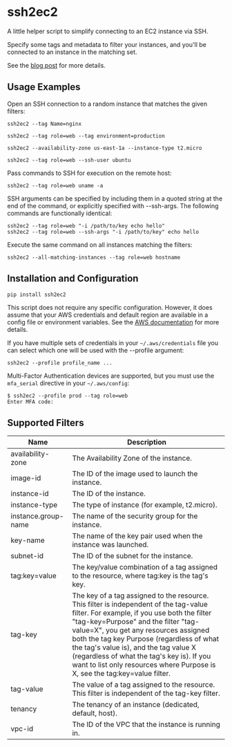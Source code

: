 # ssh2ec2

A little helper script to simplify connecting to an EC2 instance via SSH.

Specify some tags and metadata to filter your instances, and you'll be connected to an instance in the matching set.

See the [blog post](http://awssystemadministration.com/ssh2ec2-connect-to-instances-using-tags-and-metadata-instead-of-hostnames/) for more details.

## Usage Examples

Open an SSH connection to a random instance that matches the given filters:

    ssh2ec2 --tag Name=nginx

    ssh2ec2 --tag role=web --tag environment=production

    ssh2ec2 --availability-zone us-east-1a --instance-type t2.micro

    ssh2ec2 --tag role=web --ssh-user ubuntu

Pass commands to SSH for execution on the remote host:

    ssh2ec2 --tag role=web uname -a

SSH arguments can be specified by including them in a quoted string at the end of the command,
or explicitly specified with --ssh-args. The following commands are functionally identical:

    ssh2ec2 --tag role=web "-i /path/to/key echo hello"
    ssh2ec2 --tag role=web --ssh-args "-i /path/to/key" echo hello

Execute the same command on all instances matching the filters:

    ssh2ec2 --all-matching-instances --tag role=web hostname

## Installation and Configuration

    pip install ssh2ec2

This script does not require any specific configuration. However, it does assume that your AWS
credentials and default region are available in a config file or environment variables. See the
[AWS documentation](http://docs.aws.amazon.com/cli/latest/userguide/cli-chap-getting-started.html#config-settings-and-precedence) for more details.

If you have multiple sets of credentials in your `~/.aws/credentials` file you can select which one will be
used with the --profile argument:

    ssh2ec2 --profile profile_name ...

Multi-Factor Authentication devices are supported, but you must use the `mfa_serial` directive in your `~/.aws/config`:

    $ ssh2ec2 --profile prod --tag role=web
    Enter MFA code:


## Supported Filters

|Name               | Description       |
|---                |---                |
|availability-zone  | The Availability Zone of the instance. |
|image-id|			The ID of the image used to launch the instance.|
|instance-id|			The ID of the instance.|
|instance-type|			The type of instance (for example, t2.micro).|
|instance.group-name|			The name of the security group for the instance.|
|key-name|			The name of the key pair used when the instance was launched.|
|subnet-id|			The ID of the subnet for the instance.|
|tag:key=value|			The key/value combination of a tag assigned to the resource, where tag:key is the tag's key.|
|tag-key|			The key of a tag assigned to the resource. This filter is independent of the tag-value filter. For example, if you use both the filter "tag-key=Purpose" and the filter "tag-value=X", you get any resources assigned both the tag key Purpose (regardless of what the tag's value is), and the tag value X (regardless of what the tag's key is). If you want to list only resources where Purpose is X, see the tag:key=value filter.|
|tag-value|			The value of a tag assigned to the resource. This filter is independent of the tag-key filter.|
|tenancy|			The tenancy of an instance (dedicated, default, host).|
|vpc-id|			The ID of the VPC that the instance is running in.|



